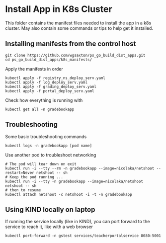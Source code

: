 # Install App in K8s Cluster
This folder contains the manifest files needed to install the app in a k8s cluster. May also contain some commands or tips to help get it installed.

## Installing manifests from the control host
```
git clone https://github.com/wgsaxton/ps_go_build_dist_apps.git
cd ps_go_build_dist_apps/k8s_manifests/
```
Apply the manifests in order
```
kubectl apply -f registry_ns_deploy_serv.yaml
kubectl apply -f log_deploy_serv.yaml
kubectl apply -f grading_deploy_serv.yaml
kubectl apply -f portal_deploy_serv.yaml
```
Check how everything is running with

`kubectl get all -n gradebookapp`

## Troubleshooting
Some basic troubleshooting commands

`kubectl logs -n gradebookapp [pod name]`

Use another pod to troubleshoot networking
```
# The pod will tear down on exit
kubectl run -i --tty --rm -n gradebookapp --image=nicolaka/netshoot --restart=Never netshoot -- sh
# Keep the pod running ...
kubectl run -i --tty -n gradebookapp --image=nicolaka/netshoot netshoot -- sh
# then to resume
kubectl attach netshoot -c netshoot -i -t -n gradebookapp
```
## Using KIND locally on laptop

If running the service locally (like in KIND), you can port forward to the service to reach it, like with a web browser
```
kubectl port-forward -n gstest services/teacherportalservice 8080:5001
```
